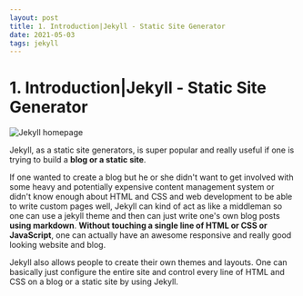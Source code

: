 ```yaml
---
layout: post
title: 1. Introduction|Jekyll - Static Site Generator
date: 2021-05-03
tags: jekyll   
---
```


# 1. Introduction|Jekyll - Static Site Generator

 ![Jekyll homepage](https://tva1.sinaimg.cn/large/008i3skNgy1gqzcrq1ovjj31bu0u0afq.jpg)

Jekyll, as a static site generators, is super popular and really useful if one is trying to build a **blog or a static site**.

If one wanted to create a blog but he or she didn't want to get involved with some heavy and potentially expensive content management system or didn't know enough about HTML and CSS and web development to be able to write  custom pages well, Jekyll can kind of act as like a middleman so one can use a jekyll theme and then can just write one's own blog posts **using markdown**. **Without touching a single line of HTML or CSS or JavaScript**, one can actually have an awesome responsive and really good looking website and blog.

Jekyll also allows people to create their own themes and layouts. One can basically just configure the entire site and control every line of HTML and CSS on a blog or a static site by using Jekyll.